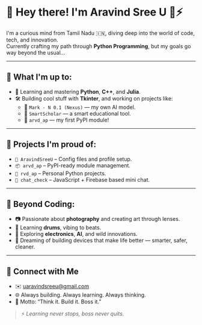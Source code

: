 # 👋 Hey there! I'm Aravind Sree U 🧠⚡

I'm a curious mind from Tamil Nadu 🇮🇳, diving deep into the world of code, tech, and innovation.  
Currently crafting my path through **Python Programming**, but my goals go way beyond the usual…

---

## 🚀 What I'm up to:

- 🌱 Learning and mastering **Python**, **C++**, and **Julia**.
- 🛠 Building cool stuff with **Tkinter**, and working on projects like:
  - 🤖 `Mark - N 0.1 (Nexus)` — my own AI model.
  - 📘 `SmartScholar` — a smart educational tool.
  - 🔧 `arvd_ap` — my first PyPI module!

---

## 📌 Projects I'm proud of:

- `📂 AravindSreeU` – Config files and profile setup.
- `📦 arvd_ap` – PyPI-ready module management.
- `📡 rvd_ap` – Personal Python projects.
- `💬 chat_check` – JavaScript + Firebase based mini chat.

---

## 📸 Beyond Coding:

- 📷 Passionate about **photography** and creating art through lenses.
- 🥁 Learning **drums**, vibing to beats.
- 🧪 Exploring **electronics**, **AI**, and wild innovations.
- 💭 Dreaming of building devices that make life better — smarter, safer, cleaner.

---

## 🔗 Connect with Me

- ✉️ uaravindsreeu@gmail.com  
- 🌐 Always building. Always learning. Always thinking.  
- 🧠 Motto: “Think it. Build it. Boss it.”

> ⚡ *Learning never stops, boss never quits.*  
